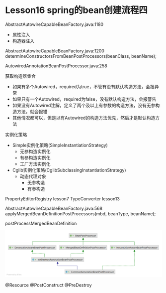 # Lesson16 spring的bean创建流程四

AbstractAutowireCapableBeanFactory.java:1180

- 属性注入
- 构造器注入


AbstractAutowireCapableBeanFactory.java:1200
determineConstructorsFromBeanPostProcessors(beanClass, beanName);

AutowiredAnnotationBeanPostProcessor.java:258

获取构造器集合
* 如果有多个Autowired，required为true，不管有没有默认构造方法，会报异常
* 如果只有一个Autowired，required为false，没有默认构造方法，会报警告
* 如果没有Autowired注解，定义了两个及以上有参数的构造方法，没有无参构造方法，就会报错  
* 其他情况都可以，但是以有Autowired的构造方法优先，然后才是默认构造方法


实例化策略
- Simple实例化策略(SimpleInstantiationStrategy)
  - 无参构造实例化
  - 有参构造实例化
  - 工厂方法实例化
- Cglib实例化策略(CglibSubclassingInstantiationStrategy)
  - 动态代理对象
    - 无参构造
    - 有参构造


PropertyEditorRegistry lesson7
TypeConverter lesson13

AbstractAutowireCapableBeanFactory.java:568
applyMergedBeanDefinitionPostProcessors(mbd, beanType, beanName);

postProcessMergedBeanDefinition

![CommonAnnotationBeanPostProcessor](CommonAnnotationBeanPostProcessor.png)

@Resource
@PostConstruct
@PreDestroy
